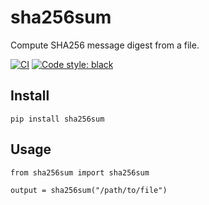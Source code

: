 # sha256sum
Compute SHA256 message digest from a file.

[![CI](https://github.com/oittaa/sha256sum/actions/workflows/main.yml/badge.svg)](https://github.com/oittaa/sha256sum/actions/workflows/main.yml)
[![Code style: black](https://img.shields.io/badge/code%20style-black-000000.svg)](https://github.com/psf/black)

## Install

```
pip install sha256sum
```

## Usage

```
from sha256sum import sha256sum

output = sha256sum("/path/to/file")
```
